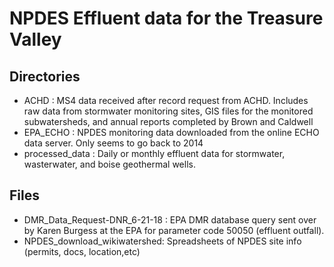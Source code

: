 # NPDES Effluent data for the Treasure Valley

Directories
------------
+ ACHD : MS4 data received after record request from ACHD. Includes raw data from stormwater monitoring sites, GIS files for the monitored subwatersheds, and annual reports completed by Brown and Caldwell
+ EPA_ECHO : NPDES monitoring data downloaded from the online ECHO data server. Only seems to go back to 2014
+ processed_data : Daily or monthly effluent data for stormwater, wasterwater, and boise geothermal wells. 

Files
-----
+ DMR_Data_Request-DNR_6-21-18 : EPA DMR database query sent over by Karen Burgess at the EPA for parameter code 50050 (effluent outfall).
+ NPDES_download_wikiwatershed: Spreadsheets of NPDES site info (permits, docs, location,etc)
